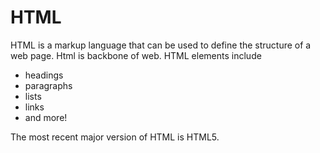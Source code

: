 # HTML

HTML is a markup language that can be used to define the structure of a web page. Html is backbone of web. HTML elements include

* headings
* paragraphs
* lists
* links
* and more!

The most recent major version of HTML is HTML5.